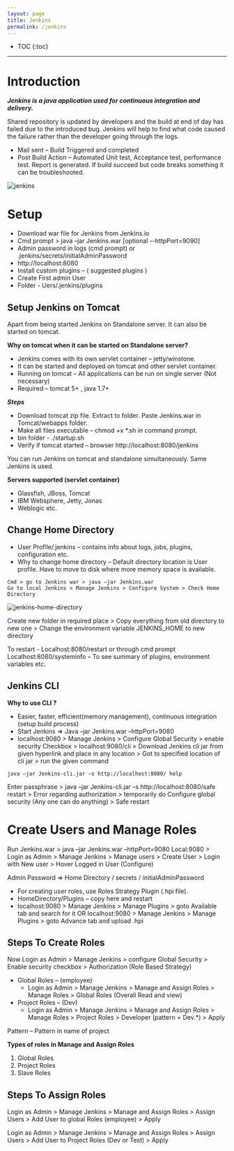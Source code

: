 ```yaml
---
layout: page
title: Jenkins
permalink: /jenkins
---
```


- TOC
{:toc}

---

# Introduction

***Jenkins is a java application used for continuous integration and delivery.***

Shared repository is updated by developers and the build at end of day has failed due to the introduced bug. Jenkins will help to find what code caused the failure rather than the developer going through the logs.
- Mail sent – Build Triggered and completed
- Post Build Action – Automated Unit test, Acceptance test, performance test. Report is generated. If build succeed but code breaks something it can be troubleshooted.

![jenkins]({{site.cdn}}/devtools/jenkins/jenkins.png)

# Setup

- Download war file for Jenkins from Jenkins.io
- Cmd prompt > java –jar Jenkins.war [optional --httpPort=9090]
- Admin password in logs (cmd prompt) or .jenkins/secrets/initialAdminPassword
- http://localhost:8080
- Install custom plugins – ( suggested plugins )
- Create First admin User
- Folder - Uers/.jenkins/plugins

## Setup Jenkins on Tomcat

Apart from being started Jenkins on Standalone server. It can also be started on tomcat.

**Why on tomcat when it can be started on Standalone server?**
- Jenkins comes with its own servlet container – jetty/winstone.
- It can be started and deployed on tomcat and other servlet container.
- Running on tomcat – All applications can be run on single server (Not necessary)
- Required – tomcat 5+ , java 1.7+

***Steps***
* Download tomcat zip file. Extract to folder. Paste Jenkins.war in Tomcat/webapps folder.
* Make all files executable – chmod +x *.sh in command prompt.
* bin folder - ./startup.sh
* Verify if tomcat started – browser http://localhost:8080/jenkins

You can run Jenkins on tomcat and standalone simultaneously. Same Jenkins is used.

**Servers supported (servlet container)**
- Glassfish, JBoss, Tomcat
- IBM Websphere, Jetty, Jonas
- Weblogic etc.

## Change Home Directory

- User Profile/.jenkins – contains info about logs, jobs, plugins, configuration etc.
- Why to change home directory – Default directory location is User profile. Have to move to disk where more memory space is available.

```
Cmd > go to Jenkins war > java –jar Jenkins.war
Go to local Jenkins > Manage Jenkins > Configure System > Check Home Directory
```

![jenkins-home-directory]({{site.cdn}}/devtools/jenkins/jenkins-home-directory.png)

Create new folder in required place > Copy everything from old directory to new one > Change the environment variable JENKINS_HOME to new directory

To restart - Localhost:8080/restart or through cmd prompt
Localhost:8080/systeminfo – To see summary of plugins, environment variables etc.

## Jenkins CLI

**Why to use CLI ?**
- Easier, faster, efficient(memory management), continuous integration (setup build process)
- Start Jenkins => Java –jar Jenkins.war –httpPort=9080
- localhost:9080 > Manage Jenkins > Configure Global Security > enable security Checkbox > localhost:9080/cli > Download Jenkins cli jar from given hyperlink and place in any location > Got to specified location of cli jar > run the given command

```
java –jar Jenkins-cli.jar –s http://localhost:8080/ help
```

Enter passphrase > java –jar Jenkins-cli.jar –s http://localhost:8080/safe restart > Error regarding authorization > temporarily do Configure global security (Any one can do anything) > Safe restart

# Create Users and Manage Roles

Run Jenkins.war > java –jar Jenkins.war –httpPort=9080
Local:9080 > Login as Admin > Manage Jenkins > Manage users > Create User > Login with New user > Hover Logged in User (Configure)

Admin Password => Home Directory / secrets / initialAdminPassword

- For creating user roles, use Roles Strategy Plugin (.hpi file).
- HomeDirectory/Plugins – copy here and restart
- localhost:9080 > Manage Jenkins > Manage Plugins > goto Available tab and search for it 
OR
localhost:9080 > Manage Jenkins > Manage Plugins > goto Advance tab and upload .hpi

## Steps To Create Roles

Now Login as Admin > Manage Jenkins > configure Global Security > Enable security checkbox > Authorization (Role Based Strategy)

- Global Roles – (employee)
  - Login as Admin > Manage Jenkins > Manage and Assign Roles > Manage Roles > Global Roles (Overall Read and view)
- Project Roles – (Dev)
  - Login as Admin > Manage Jenkins > Manage and Assign Roles > Manage Roles > Project Roles > Developer (pattern = Dev.*) > Apply

Pattern – Pattern in name of project 

**Types of roles in Manage and Assign Roles**
1. Global Roles
2. Project Roles
3. Slave Roles

## Steps To Assign Roles

Login as Admin > Manage Jenkins > Manage and Assign Roles > Assign Users > Add User to global Roles (employee) > Apply

Login as Admin > Manage Jenkins > Manage and Assign Roles > Assign Users > Add User to Project Roles (Dev or Test) > Apply

